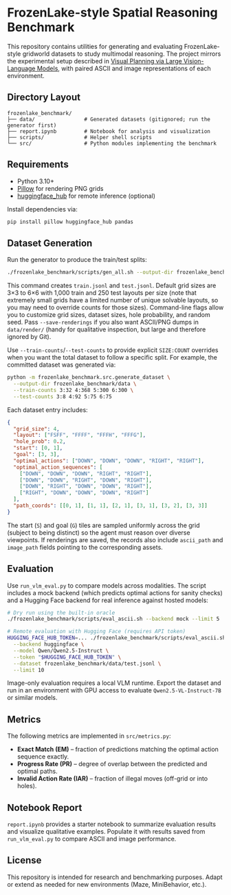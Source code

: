 # FrozenLake-style Spatial Reasoning Benchmark

This repository contains utilities for generating and evaluating FrozenLake-style gridworld datasets to study multimodal reasoning. The project mirrors the experimental setup described in [Visual Planning via Large Vision-Language Models](https://arxiv.org/abs/2505.11409), with paired ASCII and image representations of each environment.

## Directory Layout

```
frozenlake_benchmark/
├── data/                # Generated datasets (gitignored; run the generator first)
├── report.ipynb         # Notebook for analysis and visualization
├── scripts/             # Helper shell scripts
└── src/                 # Python modules implementing the benchmark
```

## Requirements

* Python 3.10+
* [Pillow](https://pypi.org/project/Pillow/) for rendering PNG grids
* [huggingface_hub](https://pypi.org/project/huggingface-hub/) for remote inference (optional)

Install dependencies via:

```bash
pip install pillow huggingface_hub pandas
```

## Dataset Generation

Run the generator to produce the train/test splits:

```bash
./frozenlake_benchmark/scripts/gen_all.sh --output-dir frozenlake_benchmark/data
```

This command creates `train.jsonl` and `test.jsonl`. Default grid sizes are 3×3 to 6×6 with 1,000 train and 250 test layouts per size (note that extremely small grids have a limited number of unique solvable layouts, so you may need to override counts for those sizes). Command-line flags allow you to customize grid sizes, dataset sizes, hole probability, and random seed. Pass `--save-renderings` if you also want ASCII/PNG dumps in `data/render/` (handy for qualitative inspection, but large and therefore ignored by Git).

Use `--train-counts`/`--test-counts` to provide explicit `SIZE:COUNT` overrides when you want the total dataset to follow a specific split. For example, the committed dataset was generated via:

```bash
python -m frozenlake_benchmark.src.generate_dataset \
  --output-dir frozenlake_benchmark/data \
  --train-counts 3:32 4:368 5:300 6:300 \
  --test-counts 3:8 4:92 5:75 6:75
```

Each dataset entry includes:

```json
{
  "grid_size": 4,
  "layout": ["FSFF", "FFFF", "FFFH", "FFFG"],
  "hole_prob": 0.2,
  "start": [0, 1],
  "goal": [3, 3],
  "optimal_actions": ["DOWN", "DOWN", "DOWN", "RIGHT", "RIGHT"],
  "optimal_action_sequences": [
    ["DOWN", "DOWN", "DOWN", "RIGHT", "RIGHT"],
    ["DOWN", "DOWN", "RIGHT", "DOWN", "RIGHT"],
    ["DOWN", "RIGHT", "DOWN", "DOWN", "RIGHT"],
    ["RIGHT", "DOWN", "DOWN", "DOWN", "RIGHT"]
  ],
  "path_coords": [[0, 1], [1, 1], [2, 1], [3, 1], [3, 2], [3, 3]]
}
```

The start (`S`) and goal (`G`) tiles are sampled uniformly across the grid (subject to being distinct) so the agent must reason over diverse viewpoints. If renderings are saved, the records also include `ascii_path` and `image_path` fields pointing to the corresponding assets.

## Evaluation

Use `run_vlm_eval.py` to compare models across modalities. The script includes a mock backend (which predicts optimal actions for sanity checks) and a Hugging Face backend for real inference against hosted models:

```bash
# Dry run using the built-in oracle
./frozenlake_benchmark/scripts/eval_ascii.sh --backend mock --limit 5

# Remote evaluation with Hugging Face (requires API token)
HUGGING_FACE_HUB_TOKEN=... ./frozenlake_benchmark/scripts/eval_ascii.sh \
  --backend huggingface \
  --model Qwen/Qwen2.5-Instruct \
  --token "$HUGGING_FACE_HUB_TOKEN" \
  --dataset frozenlake_benchmark/data/test.jsonl \
  --limit 10
```

Image-only evaluation requires a local VLM runtime. Export the dataset and run in an environment with GPU access to evaluate `Qwen2.5-VL-Instruct-7B` or similar models.

## Metrics

The following metrics are implemented in `src/metrics.py`:

* **Exact Match (EM)** – fraction of predictions matching the optimal action sequence exactly.
* **Progress Rate (PR)** – degree of overlap between the predicted and optimal paths.
* **Invalid Action Rate (IAR)** – fraction of illegal moves (off-grid or into holes).

## Notebook Report

`report.ipynb` provides a starter notebook to summarize evaluation results and visualize qualitative examples. Populate it with results saved from `run_vlm_eval.py` to compare ASCII and image performance.

## License

This repository is intended for research and benchmarking purposes. Adapt or extend as needed for new environments (Maze, MiniBehavior, etc.).
